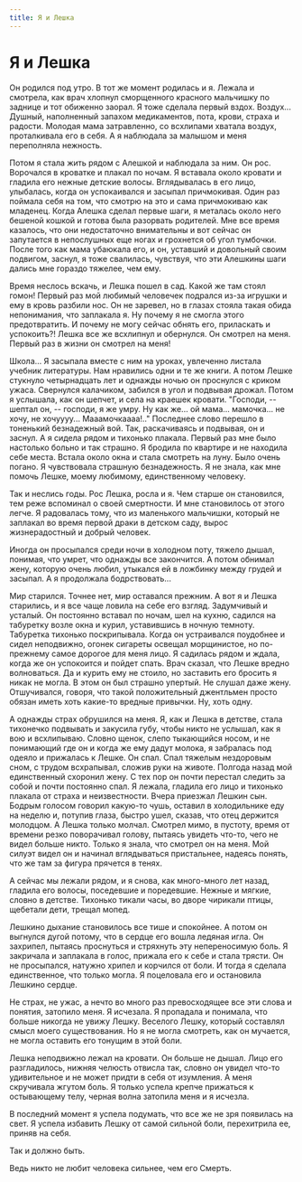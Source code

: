 ```yaml
---
title: Я и Лешка
---
```

# Я и Лешка

Он родился под утро. В тот же момент родилась и я. Лежала и смотрела, как врач хлопнул сморщенного красного мальчишку по заднице и тот обиженно заорал. Я тоже сделала первый вздох. Воздух... Душный, наполненный запахом медикаментов, пота, крови, страха и радости. Молодая мама затравленно, со всхлипами хватала воздух, проталкивала его в себя. А я наблюдала за малышом и меня переполняла нежность.

Потом я стала жить рядом с Алешкой и наблюдала за ним. Он рос. Ворочался в кроватке и плакал по ночам. Я вставала около кровати и гладила его нежные детские волосы. Вглядывалась в его лицо, улыбалась, когда он успокаивался и засыпал причмокивая. Один раз поймала себя на том, что смотрю на это и сама причмокиваю как младенец. Когда Алешка сделал первые шаги, я металась около него бешеной кошкой и готова была разорвать родителей. Мне все время казалось, что они недостаточно внимательны и вот сейчас он запутается в непослушных еще ногах и грохнется об угол тумбочки. После того как мама убаюкала его, и он, уставший и довольный своим подвигом, заснул, я тоже свалилась, чувствуя, что эти Алешкины шаги дались мне гораздо тяжелее, чем ему.

Время неслось вскачь, и Лешка пошел в сад. Какой же там стоял гомон! Первый раз мой любимый человечек подрался из-за игрушки и ему в кровь разбили нос. Он не заревел, но в глазах стояла такая обида непонимания, что заплакала я. Ну почему я не смогла этого предотвратить. И почему не могу сейчас обнять его, приласкать и успокоить?! Лешка все же всхлипнул и обернулся. Он смотрел на меня. Первый раз в жизни он смотрел на меня!

Школа... Я засыпала вместе с ним на уроках, увлеченно листала учебник литературы. Нам нравились одни и те же книги. А потом Лешке стукнуло четырнадцать лет и однажды ночью он проснулся с криком ужаса. Свернулся калачиком, забился в угол и подвывая дрожал. Потом я услышала, как он шепчет, и села на краешек кровати. "Господи, -- шептал он, -- господи, я же умру. Ну как же... ой мама... мамочка... не хочу, не хочуууу... Мааамочкаааа!.." Последнее слово перешло в тоненький безнадежный вой. Так, раскачиваясь и подвывая, он и заснул. А я сидела рядом и тихонько плакала. Первый раз мне было настолько больно и так страшно. Я бродила по квартире и не находила себе места. Встала около окна и стала смотреть на луну. Было очень погано. Я чувствовала страшную безнадежность. Я не знала, как мне помочь Лешке, моему любимому, единственному человеку.

Так и неслись годы. Рос Лешка, росла и я. Чем старше он становился, тем реже вспоминал о своей смертности. И мне становилось от этого легче. Я радовалась тому, что из маленького мальчишки, который не заплакал во время первой драки в детском саду, вырос жизнерадостный и добрый человек.

Иногда он просыпался среди ночи в холодном поту, тяжело дышал, понимая, что умрет, что однажды все закончится. А потом обнимал жену, которую очень любил, утыкался ей в ложбинку между грудей и засыпал. А я продолжала бодрствовать...

Мир старился. Точнее нет, мир оставался прежним. А вот я и Лешка старились, и я все чаще ловила на себе его взгляд. Задумчивый и усталый. Он постоянно вставал по ночам, шел на кухню, садился на табуретку возле окна и курил, уставившись в ночную темноту. Табуретка тихонько поскрипывала. Когда он устраивался поудобнее и сидел неподвижно, огонек сигареты освещал морщинистое, но по-прежнему самое дорогое для меня лицо. Я садилась рядом и ждала, когда же он успокоится и пойдет спать. Врач сказал, что Лешке вредно волноваться. Да и курить ему не стоило, но заставить его бросить я никак не могла. В этом он был страшно упертый. Не слушал даже жену. Отшучивался, говоря, что такой положительный джентльмен просто обязан иметь хоть какие-то вредные привычки. Ну, хоть одну.

А однажды страх обрушился на меня. Я, как и Лешка в детстве, стала тихонечко подвывать и закусила губу, чтобы никто не услышал, как я вою и всхлипываю. Словно щенок, слепо тыкающийся носом, и не понимающий где он и когда же ему дадут молока, я забралась под одеяло и прижалась к Лешке. Он спал. Спал тяжелым нездоровым сном, с трудом всхрапывал, сложив руки на животе. Полгода назад мой единственный схоронил жену. С тех пор он почти перестал следить за собой и почти постоянно спал. Я лежала, гладила его лицо и тихонько плакала от страха и неизвестности. Вчера приезжал Лешкин сын. Бодрым голосом говорил какую-то чушь, оставил в холодильнике еду на неделю и, потупив глаза, быстро ушел, сказав, что отец держится молодцом. А Лешка только молчал. Смотрел мимо, в пустоту, время от времени резко поворачивал голову, пытаясь увидеть что-то, чего не видел больше никто. Только я знала, что смотрел он на меня. Мой силуэт видел он и начинал вглядываться пристальнее, надеясь понять, что же там за фигура прячется в тенях.

А сейчас мы лежали рядом, и я снова, как много-много лет назад, гладила его волосы, поседевшие и поредевшие. Нежные и мягкие, словно в детстве. Тихонько тикали часы, во дворе чирикали птицы, щебетали дети, трещал мопед.

Лешкино дыхание становилось все тише и спокойнее. А потом он выгнулся дугой потому, что в сердце его вошла ледяная игла. Он захрипел, пытаясь проснуться и стряхнуть эту непереносимую боль. Я закричала и заплакала в голос, прижала его к себе и стала трясти. Он не просыпался, натужно хрипел и корчился от боли. И тогда я сделала единственное, что только могла. Я поцеловала его и остановила Лешкино сердце.

Не страх, не ужас, а нечто во много раз превосходящее все эти слова и понятия, затопило меня. Я исчезала. Я пропадала и понимала, что больше никогда не увижу Лешку. Веселого Лешку, который составлял смысл моего существования. Но я не могла смотреть, как он мучается, не могла оставить его тонущим в этой боли.

Лешка неподвижно лежал на кровати. Он больше не дышал. Лицо его разгладилось, нижняя челюсть отвисла так, словно он увидел что-то удивительное и не может придти в себя от изумления. А меня скручивала жгутом боль. Я только успела крепче прижаться к остывающему телу, черная волна затопила меня и я исчезла.

В последний момент я успела подумать, что все же не зря появилась на свет. Я успела избавить Лешку от самой сильной боли, перехитрила ее, приняв на себя.

Так и должно быть.

Ведь никто не любит человека сильнее, чем его Смерть.

